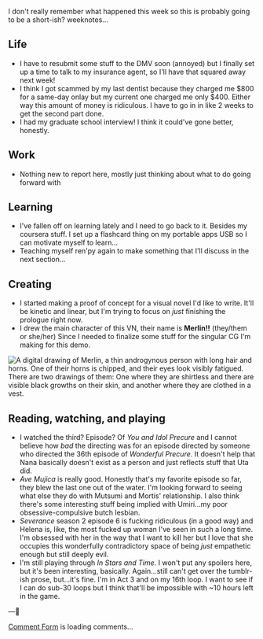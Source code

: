 I don't really remember what happened this week so this is probably going to be a short-ish? weeknotes...

## Life 
* I have to resubmit some stuff to the DMV soon (annoyed) but I finally set up a time to talk to my insurance agent, so I'll have that squared away next week!
* I think I got scammed by my last dentist because they charged me $800 for a same-day onlay but my current one charged me only $400. Either way this amount of money is ridiculous. I have to go in in like 2 weeks to get the second part done.
* I had my graduate school interview! I think it could've gone better, honestly.

## Work
* Nothing new to report here, mostly just thinking about what to do going forward with 

## Learning
* I've fallen off on learning lately and I need to go back to it. Besides my coursera stuff. I set up a flashcard thing on my portable apps USB so I can motivate myself to learn...
* Teaching myself ren'py again to make something that I'll discuss in the next section...

## Creating
* I started making a proof of concept for a visual novel I'd like to write. It'll be kinetic and linear, but I'm trying to focus on *just* finishing the prologue right now. 
* I drew the main character of this VN, their name is **Merlin!!** (they/them or she/her) Since I needed to finalize some stuff for the singular CG I'm making for this demo.

![A digital drawing of Merlin, a thin androgynous person with long hair and horns. One of their horns is chipped, and their eyes look visibly fatigued. There are two drawings of them: One where they are shirtless and there are visible black growths on their skin, and another where they are clothed in a vest.](https://i.postimg.cc/bNG9mzs3/image.png)

## Reading, watching, and playing
* I watched the third? Episode? Of *You and Idol Precure* and I cannot believe how *bad* the directing was for an episode directed by someone who directed the 36th episode of *Wonderful Precure*. It doesn't help that Nana basically doesn't exist as a person and just reflects stuff that Uta did.
* *Ave Mujica* is really good. Honestly that's my favorite episode so far, they blew the last one out of the water. I'm looking forward to seeing what else they do with Mutsumi and Mortis' relationship. I also think there's some interesting stuff being implied with Umiri...my poor obsessive-compulsive butch lesbian.
* *Severance* season 2 episode 6 is fucking ridiculous (in a good way) and Helena is, like, the most fucked up woman I've seen in such a long time. I'm obsessed with her in the way that I want to kill her but I love that she occupies this wonderfully contradictory space of being *just* empathetic enough but still deeply evil.
* I'm still playing through *In Stars and Time*. I won't put any spoilers here, but it's been interesting, basically. Again...still can't get over the tumblr-ish prose, but...it's fine. I'm in Act 3 and on my 16th loop. I want to see if I can do sub-30 loops but I think that'll be impossible with ~10 hours left in the game.

—🥀

<!-- begin wwww.htmlcommentbox.com -->
 <div id="HCB_comment_box"><a href="http://www.htmlcommentbox.com">Comment Form</a> is loading comments...</div>
 <link rel="stylesheet" type="text/css" href="https://www.htmlcommentbox.com/static/skins/bootstrap/twitter-bootstrap.css?v=0" />
 <script type="text/javascript" id="hcb"> /*<!--*/ if(!window.hcb_user){hcb_user={};} (function(){var s=document.createElement("script"), l=hcb_user.PAGE || (""+window.location).replace(/'/g,"%27"), h="https://www.htmlcommentbox.com";s.setAttribute("type","text/javascript");s.setAttribute("src", h+"/jread?page="+encodeURIComponent(l).replace("+","%2B")+"&mod=%241%24wq1rdBcg%24w9eytFO%2FEemAy9dJweexS1"+"&opts=16798&num=10&ts=1736117397573");if (typeof s!="undefined") document.getElementsByTagName("head")[0].appendChild(s);})(); /*-->*/ </script>
<!-- end www.htmlcommentbox.com -->
